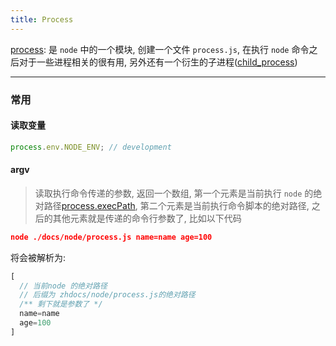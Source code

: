 ```yaml
---
title: Process
---
```


[process](https://nodejs.org/api/process.html): 是 `node` 中的一个模块, 创建一个文件 `process.js`, 在执行 `node` 命令之后对于一些进程相关的很有用, 另外还有一个衍生的子进程([child_process](http://nodejs.cn/api/child_process.html))

---

### 常用

#### 读取变量

```ts
process.env.NODE_ENV; // development
```

#### argv

> 读取执行命令传递的参数, 返回一个数组, 第一个元素是当前执行 `node` 的绝对路径[process.execPath](http://nodejs.cn/api/process.html#process_process_execpath), 第二个元素是当前执行命令脚本的绝对路径, 之后的其他元素就是传递的命令行参数了, 比如以下代码

```json
node ./docs/node/process.js name=name age=100
```

将会被解析为:

```ts
[
  // 当前node 的绝对路径
  // 后缀为 zhdocs/node/process.js的绝对路径
  /** 剩下就是参数了 */
  name=name
  age=100
]
```
